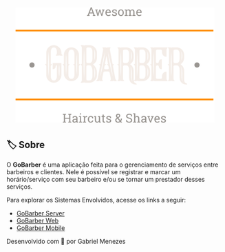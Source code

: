 <h1 align="center">
  <img alt="GoBarber" src="https://raw.githubusercontent.com/mnzsss/gobarber/8d5979d8620cf0ed143c9d89e4e21daa3fff964d/web/src/assets/logo.svg" />
</h1>


## 🏷️ Sobre

O **GoBarber** é uma aplicação feita para o gerenciamento de serviços entre barbeiros e clientes. Nele é possível se registrar e marcar um horário/serviço com seu barbeiro e/ou se tornar um prestador desses serviços.

Para explorar os Sistemas Envolvidos, acesse os links a seguir:

- [GoBarber Server](https://github.com/mnzsss/gobarber/tree/master/server)
- [GoBarber Web](https://github.com/mnzsss/gobarber/tree/master/web)
- [GoBarber Mobile](https://github.com/mnzsss/gobarber/tree/master/appgobarber)

Desenvolvido com 💜 por Gabriel Menezes


